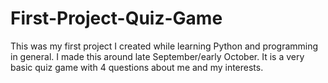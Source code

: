 # First-Project-Quiz-Game
This was my first project I created while learning Python and programming in general. I made this around late September/early October.
It is a very basic quiz game with 4 questions about me and my interests.
